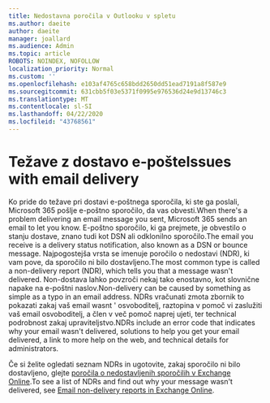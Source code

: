 ```yaml
---
title: Nedostavna poročila v Outlooku v spletu
ms.author: daeite
author: daeite
manager: joallard
ms.audience: Admin
ms.topic: article
ROBOTS: NOINDEX, NOFOLLOW
localization_priority: Normal
ms.custom: ''
ms.openlocfilehash: e103af4765c658bdd2650dd51ead7191a8f587e9
ms.sourcegitcommit: 631cbb5f03e5371f0995e976536d24e9d13746c3
ms.translationtype: MT
ms.contentlocale: sl-SI
ms.lasthandoff: 04/22/2020
ms.locfileid: "43768561"
---
```

# <a name="issues-with-email-delivery"></a><span data-ttu-id="54869-102">Težave z dostavo e-pošte</span><span class="sxs-lookup"><span data-stu-id="54869-102">Issues with email delivery</span></span>

<span data-ttu-id="54869-103">Ko pride do težave pri dostavi e-poštnega sporočila, ki ste ga poslali, Microsoft 365 pošlje e-poštno sporočilo, da vas obvesti.</span><span class="sxs-lookup"><span data-stu-id="54869-103">When there's a problem delivering an email message you sent, Microsoft 365 sends an email to let you know.</span></span> <span data-ttu-id="54869-104">E-poštno sporočilo, ki ga prejmete, je obvestilo o stanju dostave, znano tudi kot DSN ali odklonilno sporočilo.</span><span class="sxs-lookup"><span data-stu-id="54869-104">The email you receive is a delivery status notification, also known as a DSN or bounce message.</span></span> <span data-ttu-id="54869-105">Najpogostejša vrsta se imenuje poročilo o nedostavi (NDR), ki vam pove, da sporočilo ni bilo dostavljeno.</span><span class="sxs-lookup"><span data-stu-id="54869-105">The most common type is called a non-delivery report (NDR), which tells you that a message wasn't delivered.</span></span> <span data-ttu-id="54869-106">Non-dostava lahko povzroči nekaj tako enostavno, kot slovnične napake na e-poštni naslov.</span><span class="sxs-lookup"><span data-stu-id="54869-106">Non-delivery can be caused by something as simple as a typo in an email address.</span></span> <span data-ttu-id="54869-107">NDRs vračunati zmota zbornik to pokazati zakaj vaš email wasnt ' osvoboditelj, raztopina v pomoč vi zaslužiti vaš email osvoboditelj, a člen v več pomoč naprej ujeti, ter technical podrobnost zakaj upraviteljstvo.</span><span class="sxs-lookup"><span data-stu-id="54869-107">NDRs include an error code that indicates why your email wasn't delivered, solutions to help you get your email delivered, a link to more help on the web, and technical details for administrators.</span></span>

<span data-ttu-id="54869-108">Če si želite ogledati seznam NDRs in ugotovite, zakaj sporočilo ni bilo dostavljeno, glejte [poročila o nedostavljenih sporočilih v Exchange Online](https://docs.microsoft.com/exchange/mail-flow-best-practices/non-delivery-reports-in-exchange-online/non-delivery-reports-in-exchange-online).</span><span class="sxs-lookup"><span data-stu-id="54869-108">To see a list of NDRs and find out why your message wasn't delivered, see [Email non-delivery reports in Exchange Online](https://docs.microsoft.com/exchange/mail-flow-best-practices/non-delivery-reports-in-exchange-online/non-delivery-reports-in-exchange-online).</span></span>